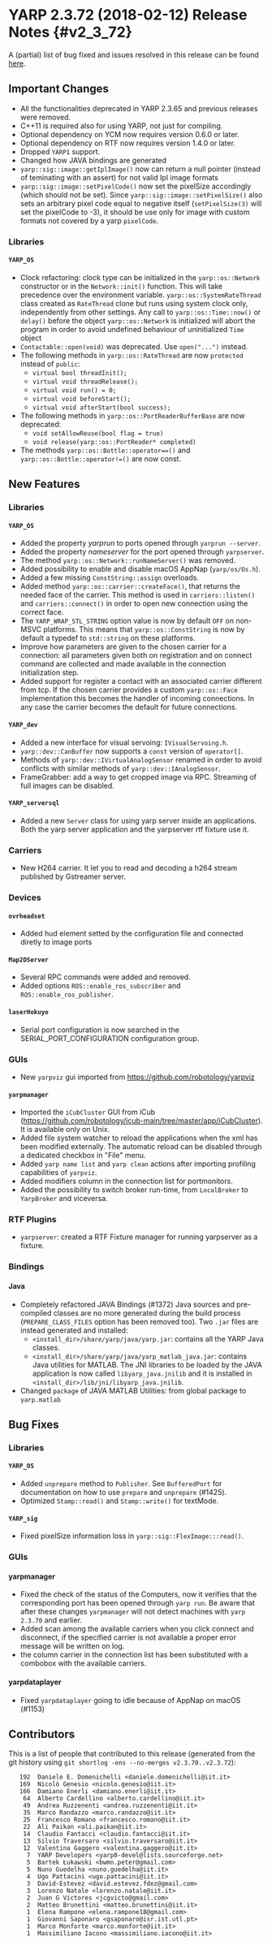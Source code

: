YARP 2.3.72 (2018-02-12) Release Notes                                {#v2_3_72}
======================================


A (partial) list of bug fixed and issues resolved in this release can be found
[here](https://github.com/robotology/yarp/issues?q=label%3A%22Fixed+in%3A+YARP+v2.3.72%22).

Important Changes
-----------------

* All the functionalities deprecated in YARP 2.3.65 and previous releases were
  removed.
* C++11 is required also for using YARP, not just for compiling.
* Optional dependency on YCM now requires version 0.6.0 or later.
* Optional dependency on RTF now requires version 1.4.0 or later.
* Dropped `YARP1` support.
* Changed how JAVA bindings are generated
* `yarp::sig::image::getIplImage()` now can return a null pointer
  (instead of teminating with an assert) for not valid Ipl image formats
* `yarp::sig::image::setPixelCode()` now set the pixelSize accordingly (which
  should not be set).
  Since `yarp::sig::image::setPixelSize()` also sets an arbitrary pixel code
  equal to negative itself (`setPixelSize(3)` will set the pixelCode to -3), it
  should be use only for image with custom formats not covered by a yarp
  `pixelCode`.

### Libraries

#### `YARP_OS`

* Clock refactoring: clock type can be initialized in the `yarp::os::Network`
  constructor or in the `Network::init()` function.
  This will take precedence over the environment variable.
  `yarp::os::SystemRateThread` class created as `RateThread` clone but runs
  using system clock only, independently from other settings.
  Any call to `yarp::os::Time::now()` or `delay()` before the object
  `yarp::os::Network` is initialized will abort the program in order to avoid
  undefined behaviour of uninitialized `Time` object
* `Contactable::open(void)` was deprecated. Use `open("...")` instead.
* The following methods in `yarp::os::RateThread` are now `protected` instead
  of `public`:
  * `virtual bool threadInit();`
  * `virtual void threadRelease();`
  * `virtual void run() = 0;`
  * `virtual void beforeStart();`
  * `virtual void afterStart(bool success);`
* The following methods in `yarp::os::PortReaderBufferBase` are now deprecated:
  * `void setAllowReuse(bool flag = true)`
  * `void release(yarp::os::PortReader* completed)`
* The methods `yarp::os::Bottle::operator==()` and
  `yarp::os::Bottle::operator!=()` are now const.


New Features
------------

### Libraries

#### `YARP_OS`

* Added the property *yarprun* to ports opened through `yarprun --server`.
* Added the property *nameserver* for the port opened through `yarpserver`.
* The method `yarp::os::Network::runNameServer()` was removed.
* Added possibility to enable and disable macOS AppNap (`yarp/os/Os.h`).
* Added a few missing `ConstString::assign` overloads.
* Added method `yarp::os::carrier::createFace()`, that returns the needed face
  of the carrier.
  This method is used in `carriers::listen()` and `carriers::connect()` in order
  to open new connection using the correct face.
* The `YARP_WRAP_STL_STRING` option value is now by default `OFF` on non-MSVC
  platforms. This means that `yarp::os::ConstString` is now by default a typedef
  to `std::string` on these platforms.
* Improve how parameters are given to the chosen carrier for a connection:
  all parameters given both on registration and on connect command are collected
  and made available in the connection initialization step.
* Added support for register a contact with an associated carrier different from
  tcp. If the chosen carrier provides a custom `yarp::os::Face` implementation
  this becomes the handler of incoming connections.
  In any case the carrier becomes the default for future connections.

#### `YARP_dev`

* Added a new interface for visual servoing: `IVisualServoing.h`.
* `yarp::dev::CanBuffer` now supports a `const` version of `operator[]`.
* Methods of `yarp::dev::IVirtualAnalogSensor` renamed in order to avoid
  conflicts with similar methods of `yarp::dev::IAnalogSensor`.
* FrameGrabber: add a way to get cropped image via RPC. Streaming of full images
  can be disabled.

#### `YARP_serversql`

* Added a new `Server` class for using yarp server inside an applications.
  Both the yarp server application and the yarpserver rtf fixture use it.


### Carriers

* New H264 carrier. It let you to read and decoding a h264 stream
  published by Gstreamer server.


### Devices

#### `ovrheadset`

* Added hud element setted by the configuration file and connected diretly to
  image ports

#### `Map2DServer`

* Several RPC commands were added and removed.
* Added options `ROS::enable_ros_subscriber` and `ROS::enable_ros_publisher`.

#### `laserHokuyo`

* Serial port configuration is now searched in the SERIAL_PORT_CONFIGURATION
  configuration group.


### GUIs

* New `yarpviz` gui imported from https://github.com/robotology/yarpviz

#### `yarpmanager`

* Imported the `iCubCluster` GUI from iCub
  (https://github.com/robotology/icub-main/tree/master/app/iCubCluster).
  It is available only on Unix.
* Added file system watcher to reload the applications when the xml
  has been modified externally. The automatic reload can be disabled
  through a dedicated checkbox in "File" menu.
* Added `yarp name list` and `yarp clean` actions after importing
  profiling capabilities of `yarpviz`.
* Added modifiers column in the connection list for portmonitors.
* Added the possibility to switch broker run-time, from `LocalBroker` to
  `YarpBroker` and viceversa.


### RTF Plugins

* `yarpserver`: created a RTF Fixture manager for running yarpserver as a
  fixture.


### Bindings

#### Java

* Completely refactored JAVA Bindings (#1372)
  Java sources and pre-compiled classes are no more generated during the build
  process (`PREPARE_CLASS_FILES` option has been removed too).
  Two `.jar` files are instead generated and installed:
  * `<install_dir>/share/yarp/java/yarp.jar`: contains all the YARP Java
    classes.
  * `<install_dir>/share/yarp/java/yarp_matlab_java.jar`: contains Java
    utilities for MATLAB.
  The JNI libraries to be loaded by the JAVA application is now called
  `libyarp_java.jnilib` and it is installed in
  `<install_dir>/lib/jni/libyarp_java.jnilib`.
* Changed `package` of JAVA MATLAB Utilities: from global package to
  `yarp.matlab`


Bug Fixes
---------

### Libraries

#### `YARP_OS`

* Added `unprepare` method to `Publisher`. See `BufferedPort` for documentation
  on how to use `prepare` and `unprepare` (#1425).
* Optimized `Stamp::read()` and `Stamp::write()` for textMode.

#### `YARP_sig`

* Fixed pixelSize information loss in `yarp::sig::FlexImage:::read()`.


### GUIs

#### yarpmanager

* Fixed the check of the status of the Computers, now it verifies that the
  corresponding port has been opened through `yarp run`. Be aware that after
  these changes `yarpmanager` will not detect machines with `yarp 2.3.70`
  and earlier.
* Added scan among the available carriers when you click connect and disconnect,
  if the specified carrier is not available a proper error message will be
  written on log.
* the column carrier in the connection list has been substituted with a combobox
  with the available carriers.

#### yarpdataplayer

* Fixed `yarpdataplayer` going to idle because of AppNap on macOS (#1153)


Contributors
------------

This is a list of people that contributed to this release (generated from the
git history using `git shortlog -ens --no-merges v2.3.70..v2.3.72`):

```
   192	Daniele E. Domenichelli <daniele.domenichelli@iit.it>
   169	Nicolò Genesio <nicolo.genesio@iit.it>
   166	Damiano Enerli <damiano.enerli@iit.it>
    64	Alberto Cardellino <alberto.cardellino@iit.it>
    49	Andrea Ruzzenenti <andrea.ruzzenenti@iit.it>
    35	Marco Randazzo <marco.randazzo@iit.it>
    25	Francesco Romano <francesco.romano@iit.it>
    22	Ali Paikan <ali.paikan@iit.it>
    14	Claudio Fantacci <claudio.fantacci@iit.it>
    13	Silvio Traversaro <silvio.traversaro@iit.it>
    12	Valentina Gaggero <valentina.gaggero@iit.it>
     7	YARP Developers <yarp0-devel@lists.sourceforge.net>
     5	Bartek Łukawski <bwmn.peter@gmail.com>
     5	Nuno Guedelha <nuno.guedelha@iit.it>
     4	Ugo Pattacini <ugo.pattacini@iit.it>
     3	David-Estevez <david.estevez.fdez@gmail.com>
     3	Lorenzo Natale <lorenzo.natale@iit.it>
     2	Juan G Victores <jcgvicto@gmail.com>
     2	Matteo Brunettini <matteo.brunettini@iit.it>
     1	Elena Rampone <elena.rampone18@gmail.com>
     1	Giovanni Saponaro <gsaponaro@isr.ist.utl.pt>
     1	Marco Monforte <marco.monforte@iit.it>
     1	Massimiliano Iacono <massimiliano.iacono@iit.it>
```
